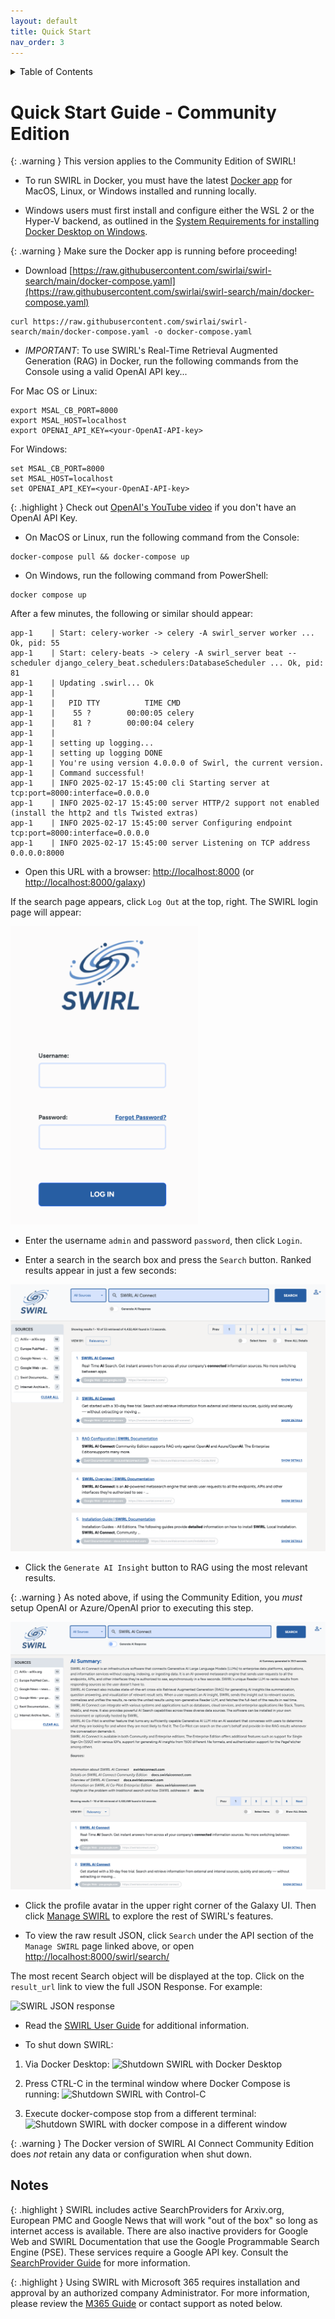 ```yaml
---
layout: default
title: Quick Start
nav_order: 3
---
```

<details markdown="block">
  <summary>
    Table of Contents
  </summary>
  {: .text-delta }
- TOC
{:toc}
</details>

# Quick Start Guide - Community Edition

{: .warning }
This version applies to the Community Edition of SWIRL!

* To run SWIRL in Docker, you must have the latest [Docker app](https://docs.docker.com/get-docker/) for MacOS, Linux, or Windows installed and running locally.

* Windows users must first install and configure either the WSL 2 or the Hyper-V backend, as outlined in the  [System Requirements for installing Docker Desktop on Windows](https://docs.docker.com/desktop/install/windows-install/#system-requirements).

{: .warning }
Make sure the Docker app is running before proceeding!

* Download [https://raw.githubusercontent.com/swirlai/swirl-search/main/docker-compose.yaml](https://raw.githubusercontent.com/swirlai/swirl-search/main/docker-compose.yaml)

``` shell
curl https://raw.githubusercontent.com/swirlai/swirl-search/main/docker-compose.yaml -o docker-compose.yaml
```

* *IMPORTANT*: To use SWIRL's Real-Time Retrieval Augmented Generation (RAG) in Docker, run the following commands from the Console using a valid OpenAI API key...

For Mac OS or Linux:
``` shell
export MSAL_CB_PORT=8000
export MSAL_HOST=localhost
export OPENAI_API_KEY=<your-OpenAI-API-key>
```

For Windows:
``` shell
set MSAL_CB_PORT=8000
set MSAL_HOST=localhost
set OPENAI_API_KEY=<your-OpenAI-API-key>
```

{: .highlight }
Check out [OpenAI's YouTube video](https://youtu.be/nafDyRsVnXU?si=YpvyaRvhX65vtBrb) if you don't have an OpenAI API Key.

* On MacOS or Linux, run the following command from the Console:

``` shell
docker-compose pull && docker-compose up
```

* On Windows, run the following command from PowerShell:

``` shell
docker compose up
```

After a few minutes, the following or similar should appear:

``` shell
app-1    | Start: celery-worker -> celery -A swirl_server worker ... Ok, pid: 55
app-1    | Start: celery-beats -> celery -A swirl_server beat --scheduler django_celery_beat.schedulers:DatabaseScheduler ... Ok, pid: 81
app-1    | Updating .swirl... Ok
app-1    | 
app-1    |   PID TTY          TIME CMD
app-1    |    55 ?        00:00:05 celery
app-1    |    81 ?        00:00:04 celery
app-1    | 
app-1    | setting up logging...
app-1    | setting up logging DONE
app-1    | You're using version 4.0.0.0 of Swirl, the current version.
app-1    | Command successful!
app-1    | INFO 2025-02-17 15:45:00 cli Starting server at tcp:port=8000:interface=0.0.0.0
app-1    | INFO 2025-02-17 15:45:00 server HTTP/2 support not enabled (install the http2 and tls Twisted extras)
app-1    | INFO 2025-02-17 15:45:00 server Configuring endpoint tcp:port=8000:interface=0.0.0.0
app-1    | INFO 2025-02-17 15:45:00 server Listening on TCP address 0.0.0.0:8000
```

* Open this URL with a browser: <http://localhost:8000> (or <http://localhost:8000/galaxy>)

If the search page appears, click `Log Out` at the top, right. The SWIRL login page will appear:

<img src="images/swirl_40_login.png" alt="SWIRL 4.0 Login" width="300">

* Enter the username `admin` and password `password`, then click `Login`.

* Enter a search in the search box and press the `Search` button. Ranked results appear in just a few seconds:

![SWIRL AI Connect 4.0 Results](images/swirl_40_results.png)

* Click the `Generate AI Insight` button to RAG using the most relevant results. 

{: .warning }
As noted above, if using the Community Edition, you *must* setup OpenAI or Azure/OpenAI prior to executing this step.

![SWIRL AI Connect 4.0 Results with RAG](images/swirl_40_community_rag.png)

* Click the profile avatar in the upper right corner of the Galaxy UI. Then click [Manage SWIRL](http://localhost:8000/swirl/) to explore the rest of SWIRL's features.

* To view the raw result JSON, click `Search` under the API section of the `Manage SWIRL` page linked above, or open <http://localhost:8000/swirl/search/>

The most recent Search object will be displayed at the top. Click on the `result_url` link to view the full JSON Response. For example:

![SWIRL JSON response](images/swirl_results_mixed_1.png)

* Read the [SWIRL User Guide](./User-Guide.html) for additional information.

* To shut down SWIRL:

1.	Via Docker Desktop: 
![Shutdown SWIRL with Docker Desktop](images/shutdown_docker.png)

2.	Press CTRL-C in the terminal window where Docker Compose is running:
![Shutdown SWIRL with Control-C](images/shutdown_ctl_c.png)

3. Execute docker-compose stop from a different terminal:
![Shutdown SWIRL with docker compose in a different window](images/shutdown_compose.png)

{: .warning }
The Docker version of SWIRL AI Connect Community Edition does *not* retain any data or configuration when shut down. 

## Notes

{: .highlight }
SWIRL includes active SearchProviders for Arxiv.org, European PMC and Google News that will work "out of the box" so long as internet access is available. There are also inactive providers for Google Web and SWIRL Documentation that use the Google Programmable Search Engine (PSE). These services require a Google API key. Consult the [SearchProvider Guide](SP-Guide.md#activating-a-google-programmable-search-engine-pse-searchprovider) for more information.

{: .highlight }
Using SWIRL with Microsoft 365 requires installation and approval by an authorized company Administrator. For more information, please review the [M365 Guide](M365-Guide.html) or contact support as noted below. 